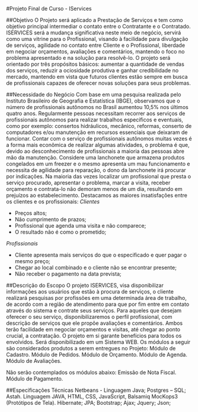 #Projeto Final de Curso - IServices

##Objetivo
O Projeto será aplicado a Prestação de Serviços e tem como objetivo principal intermediar o contato entre o Contratante e o Contratado.
ISERVICES será a mudança significativa neste meio de negócio, servirá como uma vitrine para o Profissional, visando à facilidade para divulgação de serviços, agilidade no contato entre Cliente e o Profissional, liberdade em negociar orçamentos, avaliações e comentários, mantendo o foco no problema apresentado e na solução para resolvê-lo.
O projeto será orientado por três propósitos básicos: aumentar a quantidade de vendas dos serviços, reduzir a ociosidade produtiva e ganhar credibilidade no mercado, mantendo em vista que futuros clientes estão sempre em busca de profissionais capazes de oferecer novas soluções para seus problemas. 

##Necessidade do Negócio
Com base em uma pesquisa realizada pelo Instituto Brasileiro de Geografia e Estatística (IBGE), observamos que o número de profissionais autônomos no Brasil aumentou 10,5% nos últimos quatro anos.
Regularmente pessoas necessitam recorrer aos serviços de profissionais autônomos para realizar trabalhos específicos e eventuais, como por exemplo: consertos hidráulicos, mecânico, reformas, conserto de computadores e/ou manutenção em recursos essenciais que deixaram de funcionar.
Contar com o serviço de profissionais autônomos muitas vezes é a forma mais econômica de realizar algumas atividades, o problema é que, devido ao desconhecimento de profissionais a maioria das pessoas abre mão da manutenção.
Considere uma lanchonete que armazena produtos congelados em um freezer e o mesmo apresenta um mau funcionamento e necessita de agilidade para reparação, o dono da lanchonete irá procurar por indicações. Na maioria das vezes localizar um profissional que presta o serviço procurado, apresentar o problema, marcar a visita, receber orçamento e contrata-lo não demoram menos de um dia, resultando em prejuízos ao estabelecimento. 
Destacamos as maiores insatisfações entre os clientes e os profissionais:
*Clientes*
- Preços altos; 
- Não cumprimento de prazos;
- Profissional que agenda uma visita e não comparece;
- O resultado não é como o prometido;

*Profissionais*
- Cliente apresenta mais serviços do que o especificado e quer pagar o mesmo preço;
- Chegar ao local combinado e o cliente não se encontrar presente;
- Não receber o pagamento na data prevista;

##Descrição do Escopo
O projeto ISERVICES, visa disponibilizar informações aos usuários que estão à procura de serviços, o cliente realizará pesquisas por profissões em uma determinada área de trabalho, de acordo com a região de atendimento para que por fim entre em contato através do sistema e contrate seus serviços. 
Para aqueles que desejam oferecer o seu serviço, disponibilizaremos o perfil profissional, com descrição de serviços que ele propõe avaliações e comentários.
Ambos terão facilidade em negociar orçamentos e visitas, até chegar ao ponto crucial, a contratação. 
O projeto em si garante benefícios para todos os envolvidos. Será disponibilizado em um Sistema WEB.
Os módulos a seguir são considerados produtos a serem entregues no Projeto:
Módulo de Cadastro.
Módulo de Pedidos.
Módulo de Orçamento.
Módulo de Agenda.
Módulo de Avaliações.

Não serão contemplados os módulos abaixo:
Emissão de Nota Fiscal.
Módulo de Pagamento.

##Especificações Técnicas
Netbeans - Linguagem Java;
Postgres – SQL; 
Astah.
Linguagem JAVA, HTML, CSS, JavaScript,
Balsamiq MocKops3 (Protótipos de Tela).
Hibernate;
JPA;
Bootstrap;
Ajax;
Jquery;
Json;

